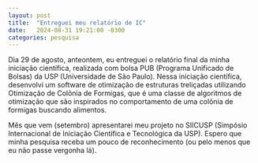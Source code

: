 ```yaml
---
layout: post
title:  "Entreguei meu relatório de IC"
date:   2024-08-31 19:21:00 -0300
categories: pesquisa
---
```


Dia 29 de agosto, anteontem, eu entreguei o relatório final da minha iniciação científica, realizada com bolsa PUB (Programa Unificado de Bolsas) da USP (Universidade de São Paulo). Nessa iniciação científica, desenvolvi um software de otimização de estruturas treliçadas utilizando Otimização de Colônia de Formigas, que é uma classe de algoritmos de otimização que são inspirados no comportamento de uma colônia de formigas buscando alimentos.

Mês que vem (setembro) apresentarei meu projeto no SIICUSP (Simpósio Internacional de Iniciação Científica e Tecnológica da USP). Espero que minha pesquisa receba um pouco de reconhecimento (ou pelo menos que eu não passe vergonha lá).